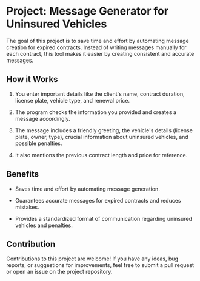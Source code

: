 # Project: Message Generator for Uninsured Vehicles

The goal of this project is to save time and effort by automating message creation for expired contracts. Instead of writing messages manually for each contract, this tool makes it easier by creating consistent and accurate messages.

## How it Works

1. You enter important details like the client's name, contract duration, license plate, vehicle type, and renewal price.

2. The program checks the information you provided and creates a message accordingly.

3. The message includes a friendly greeting, the vehicle's details (license plate, owner, type), crucial information about uninsured vehicles, and possible penalties.

4. It also mentions the previous contract length and price for reference.

## Benefits

- Saves time and effort by automating message generation. 

- Guarantees accurate messages for expired contracts and reduces mistakes. 

- Provides a standardized format of communication regarding uninsured vehicles and penalties.

## Contribution

Contributions to this project are welcome! If you have any ideas, bug reports, or suggestions for improvements, feel free to submit a pull request or open an issue on the project repository.
